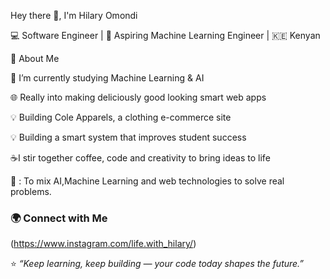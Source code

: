 Hey there 👋, I'm Hilary Omondi

💻 Software Engineer | 🤖 Aspiring Machine Learning Engineer | 🇰🇪 Kenyan

🌟 About Me

🔭 I’m currently studying Machine Learning & AI

🌐 Really into making deliciously good looking smart web apps

💡 Building Cole Apparels, a clothing e-commerce site

💡 Building a smart system that improves student success

☕I stir together coffee, code and creativity to bring ideas to life

🎯 : To mix AI,Machine Learning and web technologies to solve real problems.


### 🌍 Connect with Me  
(https://www.instagram.com/life.with_hilary/)  


⭐ *“Keep learning, keep building — your code today shapes the future.”*  

